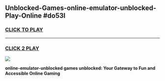 
## Unblocked-Games-online-emulator-unblocked-Play-Online #do53l
<h3>
<a href="https://news.freeplayer.one?title=online-emulator-unblocked&ref=3">CLICK TO PLAY</a></h3>
<hr>

<h3>
<a href="https://news.freeplayer.one?title=online-emulator-unblocked&ref=3">CLICK 2 PLAY</a>
  
</h3>

<a href="https://news.freeplayer.one?title=online-emulator-unblocked&ref=3"><img src="https://clearcache.store/games.png"></a>


**online-emulator-unblocked games unblocked: Your Gateway to Fun and Accessible Online Gaming**
